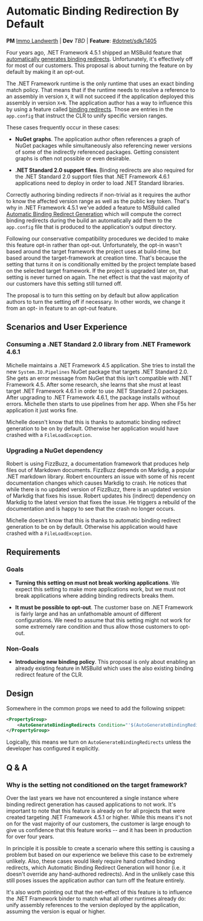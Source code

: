 # Automatic Binding Redirection By Default

**PM** [Immo Landwerth](https://github.com/terrajobst) |
**Dev** *TBD* |
**Feature**: [#dotnet/sdk/1405](https://github.com/dotnet/sdk/issues/1405)

Four years ago, .NET Framework 4.5.1 shipped an MSBuild feature that
[automatically generates binding redirects][abrg]. Unfortunately, it's
effectively off for most of our customers. This proposal is about turning the
feature on by default by making it an opt-out.

The .NET Framework runtime is the only runtime that uses an exact binding match
policy. That means that if the runtime needs to resolve a reference to an
assembly in version `X`, it will not succeed if the application deployed this
assembly in version `X+N`. The application author has a way to influence this by
using a feature called [binding redirects]. Those are entries in the
`app.config` that instruct the CLR to unify specific version ranges.

These cases frequently occur in these cases:

* **NuGet graphs**. The application author often references a graph of NuGet
  packages while simultaneously also referencing newer versions of some of the
  indirectly referenced packages. Getting consistent graphs is often not
  possible or even desirable.

* **.NET Standard 2.0 support files**. Binding redirects are also required for
  the .NET Standard 2.0 support files that .NET Framework 4.6.1 applications
  need to deploy in order to load .NET Standard libraries.

Correctly authoring binding redirects if non-trivial as it requires the author
to know the affected version range as well as the public key token. That's why
in .NET Framework 4.5.1 we've added a feature to MSBuild called [Automatic
Binding Redirect Generation][abrg] which will compute the correct binding
redirects during the build an automatically add them to the `app.config` file
that is produced to the application's output directory.

Following our conservative compatibility procedures we decided to make this
feature opt-in rather than opt-out. Unfortunately, the opt-in wasn't based
around the target framework the project uses at build-time, but based around the
target-framework at creation time. That's because the setting that turns it on
is conditionally emitted by the project template based on the selected target
framework. If the project is upgraded later on, that setting is never turned on
again. The net effect is that the vast majority of our customers have this
setting still turned off.

The proposal is to turn this setting on by default but allow application authors
to turn the setting off if necessary. In other words, we change it from an opt-
in feature to an opt-out feature.

[binding redirects]: https://docs.microsoft.com/en-us/dotnet/framework/configure-apps/redirect-assembly-versions
[abrg]: https://docs.microsoft.com/en-us/dotnet/framework/configure-apps/how-to-enable-and-disable-automatic-binding-redirection

## Scenarios and User Experience

### Consuming a .NET Standard 2.0 library from .NET Framework 4.6.1

Michelle maintains a .NET Framework 4.5 application. She tries to install the
new `System.IO.Pipelines` NuGet package that targets .NET Standard 2.0. She gets
an error message from NuGet that this isn't compatible with .NET Framework 4.5.
After some research, she learns that she must at least target .NET Framework
4.6.1 in order to use .NET Standard 2.0 packages. After upgrading to .NET
Framework 4.6.1, the package installs without errors. Michelle then starts to
use pipelines from her app. When she F5s her application it just works fine.

Michelle doesn't know that this is thanks to automatic binding redirect
generation to be on by default. Otherwise her application would have crashed
with a `FileLoadException`.

### Upgrading a NuGet dependency

Robert is using FizzBuzz, a documentation framework that produces help files out
of Markdown documents. FizzBuzz depends on Markdig, a popular .NET markdown
library. Robert encounters an issue with some of his recent documentation
changes which causes Markdig to crash. He notices that while there is no updated
version of FizzBuzz, there is an updated version of Markdig that fixes his
issue. Robert updates his (indirect) dependency on Markdig to the latest version
that fixes the issue. He triggers a rebuild of the documentation and is happy to
see that the crash no longer occurs.

Michelle doesn't know that this is thanks to automatic binding redirect
generation to be on by default. Otherwise his application would have crashed
with a `FileLoadException`.

## Requirements

### Goals

* **Turning this setting on must not break working applications**. We expect
  this setting to make more applications work, but we must not break
  applications where adding binding redirects breaks them.

* **It must be possible to opt-out**. The customer base on .NET Framework is
  fairly large and has an unfathomable amount of different configurations. We
  need to assume that this setting might not work for some extremely rare
  condition and thus allow those customers to opt-out.

### Non-Goals

* **Introducing new binding policy**. This proposal is only about enabling an
  already existing feature in MSBuild which uses the also existing binding
  redirect feature of the CLR.

## Design

Somewhere in the common props we need to add the following snippet:

```xml
<PropertyGroup>
    <AutoGenerateBindingRedirects Condition="'$(AutoGenerateBindingRedirects)' == ''">True</AutoGenerateBindingRedirects>
</PropertyGroup>
```

Logically, this means we turn on `AutoGenerateBindingRedirects` unless the
developer has configured it explicitly.

## Q & A

### Why is the setting not conditioned on the target framework?

Over the last years we have not encountered a single instance where binding
redirect generation has caused applications to not work. It's important to note
that this feature is already on for all projects that were created targeting
.NET Framework 4.5.1 or higher. While this means it's not on for the vast
majority of our customers, the customer is large enough to give us confidence
that this feature works -- and it has been in production for over four years.

In principle it is possible to create a scenario where this setting is causing a
problem but based on our experience we believe this case to be extremely
unlikely. Also, these cases would likely require hand crafted binding redirects,
which Automatic Binding Redirect Generation will honor (i.e. it doesn't override
any hand-authored redirects). And in the unlikely case this still poses issues
the application author can turn off the feature entirely.

It's also worth pointing out that the net-effect of this feature is to influence
the .NET Framework binder to match what all other runtimes already do: unify
assembly references to the version deployed by the application, assuming the
version is equal or higher.